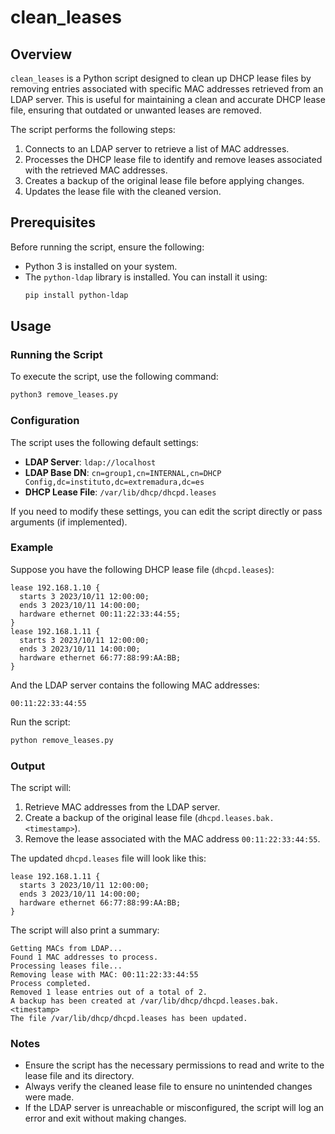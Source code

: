 # clean_leases

## Overview

`clean_leases` is a Python script designed to clean up DHCP lease files by removing entries associated with specific MAC addresses retrieved from an LDAP server. This is useful for maintaining a clean and accurate DHCP lease file, ensuring that outdated or unwanted leases are removed.

The script performs the following steps:
1. Connects to an LDAP server to retrieve a list of MAC addresses.
2. Processes the DHCP lease file to identify and remove leases associated with the retrieved MAC addresses.
3. Creates a backup of the original lease file before applying changes.
4. Updates the lease file with the cleaned version.

## Prerequisites

Before running the script, ensure the following:
- Python 3 is installed on your system.
- The `python-ldap` library is installed. You can install it using:
  ```bash
  pip install python-ldap
  ```

## Usage

### Running the Script

To execute the script, use the following command:

```bash
python3 remove_leases.py
```

### Configuration

The script uses the following default settings:
- **LDAP Server**: `ldap://localhost`
- **LDAP Base DN**: `cn=group1,cn=INTERNAL,cn=DHCP Config,dc=instituto,dc=extremadura,dc=es`
- **DHCP Lease File**: `/var/lib/dhcp/dhcpd.leases`

If you need to modify these settings, you can edit the script directly or pass arguments (if implemented).

### Example

Suppose you have the following DHCP lease file (`dhcpd.leases`):

```
lease 192.168.1.10 {
  starts 3 2023/10/11 12:00:00;
  ends 3 2023/10/11 14:00:00;
  hardware ethernet 00:11:22:33:44:55;
}
lease 192.168.1.11 {
  starts 3 2023/10/11 12:00:00;
  ends 3 2023/10/11 14:00:00;
  hardware ethernet 66:77:88:99:AA:BB;
}
```

And the LDAP server contains the following MAC addresses:

```
00:11:22:33:44:55
```

Run the script:

```bash
python remove_leases.py
```

### Output

The script will:
1. Retrieve MAC addresses from the LDAP server.
2. Create a backup of the original lease file (`dhcpd.leases.bak.<timestamp>`).
3. Remove the lease associated with the MAC address `00:11:22:33:44:55`.

The updated `dhcpd.leases` file will look like this:

```
lease 192.168.1.11 {
  starts 3 2023/10/11 12:00:00;
  ends 3 2023/10/11 14:00:00;
  hardware ethernet 66:77:88:99:AA:BB;
}
```

The script will also print a summary:

```
Getting MACs from LDAP...
Found 1 MAC addresses to process.
Processing leases file...
Removing lease with MAC: 00:11:22:33:44:55
Process completed.
Removed 1 lease entries out of a total of 2.
A backup has been created at /var/lib/dhcp/dhcpd.leases.bak.<timestamp>
The file /var/lib/dhcp/dhcpd.leases has been updated.
```

### Notes

- Ensure the script has the necessary permissions to read and write to the lease file and its directory.
- Always verify the cleaned lease file to ensure no unintended changes were made.
- If the LDAP server is unreachable or misconfigured, the script will log an error and exit without making changes.